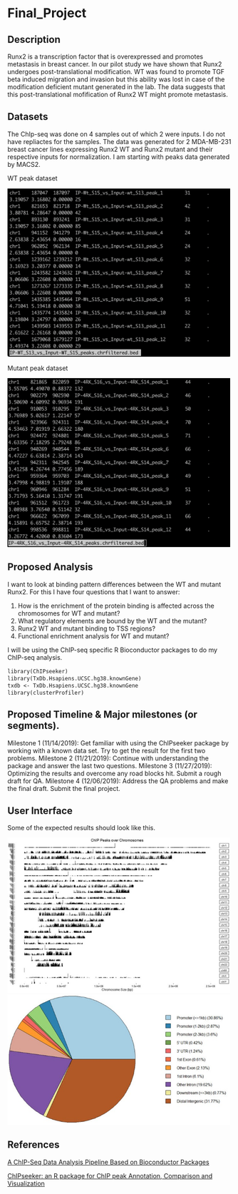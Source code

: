 # Final_Project

## Description
Runx2 is a transcription factor that is overexpressed and promotes metastasis in breast cancer. In our pilot study we have shown that Runx2 undergoes post-translational modification. WT was found to promote TGF beta induced migration and invasion but this ability was lost in case of the modification deficient mutant generated in the lab. The data suggests that this post-translational mofification of Runx2 WT might promote metastasis. 

## Datasets
The ChIp-seq was done on 4 samples out of which 2 were inputs. I do not have repliactes for the samples. The data was generated for 2 MDA-MB-231 breast cancer lines expressing Runx2 WT and Runx2 mutant and their respective inputs for normalization. I am starting with peaks data generated by MACS2.

WT peak dataset

<img src="https://github.com/psehgal0504/Final_Project/blob/master/Images/WT_dataset.png" width="500">

Mutant peak dataset

<img src="https://github.com/psehgal0504/Final_Project/blob/master/Images/Mutant_dataset.png" width="500">

## Proposed Analysis
I want to look at binding pattern differences between the WT and mutant Runx2.
For this I have four questions that I want to answer:
1. How is the enrichment of the protein binding is affected across the chromosomes for WT and mutant?
2. What regulatory elements are bound by the WT and the mutant?
3. Runx2 WT and mutant binding to TSS regions?
4. Functional enrichment analysis for WT and mutant?

I will be using the ChIP-seq specific R Bioconductor packages to do my ChIP-seq analysis. 
```{r}
library(ChIPseeker)
library(TxDb.Hsapiens.UCSC.hg38.knownGene)
txdb <- TxDb.Hsapiens.UCSC.hg38.knownGene
library(clusterProfiler)
```

## Proposed Timeline & Major milestones (or segments).
Milestone 1 (11/14/2019): Get familiar with using the ChIPseeker package by working with a known data set. Try to get the result for the first two problems.
Milestone 2 (11/21/2019): Continue with understanding the package and answer the last two questions.
Milestone 3 (11/27/2019): Optimizing the results and overcome any road blocks hit. Submit a rough draft for QA. 
Milestone 4 (12/06/2019): Address the QA problems and make the final draft. Submit the final project.

## User Interface
Some of the expected results should look like this.

<img src="https://github.com/psehgal0504/Final_Project/blob/master/Images/Annotate_peaks.jpg" width="500">

<img src="https://github.com/psehgal0504/Final_Project/blob/master/Images/Regualtory_region_pie_chart.jpg" width="500">

## References
[A ChIP-Seq Data Analysis Pipeline Based on Bioconductor Packages](https://www.ncbi.nlm.nih.gov/pmc/articles/PMC5389943/)

[ChIPseeker: an R package for ChIP peak Annotation, Comparison and Visualization](https://www.bioconductor.org/packages/release/bioc/vignettes/ChIPseeker/inst/doc/ChIPseeker.html)
